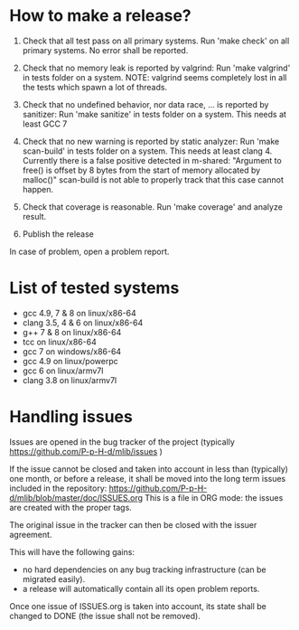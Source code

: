 How to make a release?
======================

1) Check that all test pass on all primary systems.
   Run 'make check' on all primary systems.
   No error shall be reported.
   
2) Check that no memory leak is reported by valgrind:
   Run 'make valgrind' in tests folder on a system.
   NOTE: valgrind seems completely lost in all the tests which spawn a lot of threads.
   
3) Check that no undefined behavior, nor data race, ... is reported by sanitizer:
   Run 'make sanitize'  in tests folder on a system.
   This needs at least GCC 7

4) Check that no new warning is reported by static analyzer:
   Run 'make scan-build' in tests folder on a system.
   This needs at least clang 4.
   Currently there is a false positive detected in m-shared:
   "Argument to free() is offset by 8 bytes from the start of memory allocated by malloc()"
   scan-build is not able to properly track that this case cannot happen.
   
5) Check that coverage is reasonable.
   Run 'make coverage' and analyze result.

6) Publish the release

In case of problem, open a problem report.


List of tested systems
=======================

* gcc 4.9, 7 & 8 on linux/x86-64
* clang 3.5, 4 & 6 on linux/x86-64
* g++ 7 & 8 on linux/x86-64
* tcc on linux/x86-64
* gcc 7 on windows/x86-64
* gcc 4.9 on linux/powerpc
* gcc 6 on linux/armv7l
* clang 3.8 on linux/armv7l


Handling issues
===============

Issues are opened in the bug tracker of the project (typically https://github.com/P-p-H-d/mlib/issues )

If the issue cannot be closed and taken into account in less than (typically) one month,
or before a release,
it shall be moved into the long term issues included in the repository:
https://github.com/P-p-H-d/mlib/blob/master/doc/ISSUES.org
This is a file in ORG mode: the issues are created with the proper tags.

The original issue in the tracker can then be closed with the issuer agreement.

This will have the following gains:

- no hard dependencies on any bug tracking infrastructure (can be migrated easily). 
- a release will automatically contain all its open problem reports.

Once one issue of ISSUES.org is taken into account,
its state shall be changed to DONE (the issue shall not be removed).
